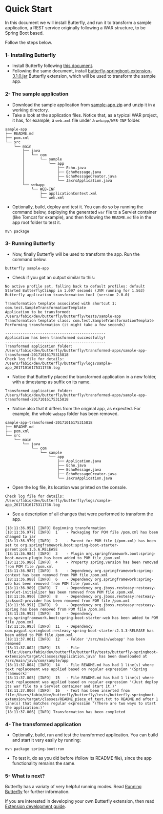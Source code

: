 
# Quick Start

In this document we will install Butterfly, and run it to transform a sample application, a REST service originally following a WAR structure, to be Spring Boot based.

Follow the steps below.

### 1- Installing Butterfly

* Install Butterfly following [this document](https://paypal.github.io/butterfly/Installing-Butterfly).
* Following the same document, install [butterfly-springboot-extension-3.1.0.jar](https://paypal.github.io/butterfly/jar/butterfly-springboot-extension-3.1.0.jar) Butterfly extension, which will be used to transform the sample app.

### 2- The sample application

* Download the sample application from [sample-app.zip](https://paypal.github.io/butterfly/zip/sample-app.zip) and unzip it in a working directory.
* Take a look at the application files. Notice that, as a typical WAR project, it has, for example, a `web.xml` file under a `webapp/WEB-INF` folder.

 ```
 sample-app
 ├── README.md
 ├── pom.xml
 └── src
     └── main
         ├── java
         │   └── com
         │       └── sample
         │           └── app
         │               ├── Echo.java
         │               ├── EchoMessage.java
         │               ├── EchoMessageCreator.java
         │               └── JaxrsApplication.java
         └── webapp
             └── WEB-INF
                 ├── applicationContext.xml
                 └── web.xml
 ```
* Optionally, build, deploy and test it. You can do so by running the command below, deploying the generated `war` file to a Servlet container (like Tomcat for example), and then following the `README.md` file in the app root folder to test it.

 ```
 mvn package
 ```

### 3- Running Butterfly

* Now, finally Butterfly will be used to transform the app. Run the command below.
 
 ```
 butterfly sample-app
 ```
 
* Check if you got an output similar to this:

 ``` 
 No active profile set, falling back to default profiles: default
 Started ButterflyCliApp in 1.097 seconds (JVM running for 1.563)
 Butterfly application transformation tool (version 2.0.0)
 
 Transformation template associated with shortcut 1: com.test.SampleTransformationTemplate
 Application to be transformed: /Users/fabio/dev/butterfly/butterfly/tests/sample-app
 Transformation template class: com.test.SampleTransformationTemplate
 Performing transformation (it might take a few seconds)
 
 ----------------------------------------------
 Application has been transformed successfully!
 ----------------------------------------------
 Transformed application folder: /Users/fabio/dev/butterfly/butterfly/transformed-apps/sample-app-transformed-20171016175315818
 Check log file for details: /Users/fabio/dev/butterfly/butterfly/logs/sample-app_20171016175311736.log
 ```

* Notice that Butterfly placed the transformed application in a new folder, with a timestamp as suffix on its name. 

 ```
 Transformed application folder: /Users/fabio/dev/butterfly/butterfly/transformed-apps/sample-app-transformed-20171016175315818
 ```

* Notice also that it differs from the original app, as expected. For example, the whole `webapp` folder has been removed.

 ```
 sample-app-transformed-20171016175315818
 ├── README.md
 ├── pom.xml
 └── src
     └── main
         └── java
             └── com
                 └── sample
                     └── app
                         ├── Application.java
                         ├── Echo.java
                         ├── EchoMessage.java
                         ├── EchoMessageCreator.java
                         └── JaxrsApplication.java

 ```
* Open the log file, its location was printed on the console.

 ```
 Check log file for details: /Users/fabio/dev/butterfly/butterfly/logs/sample-app_20171016175311736.log
 ```
* See a description of all changes that were performed to transform the app.

 ```
 [18:11:36.951] [INFO] Beginning transformation
 [18:11:36.977] [INFO] 	1	 - Packaging for POM file /pom.xml has been changed to jar
 [18:11:36.979] [INFO] 	2	 - Parent for POM file (/pom.xml) has been set to org.springframework.boot:spring-boot-starter-parent:pom:1.5.6.RELEASE
 [18:11:36.984] [INFO] 	3	 - Plugin org.springframework.boot:spring-boot-maven-plugin has been added to POM file /pom.xml
 [18:11:36.986] [INFO] 	4	 - Property spring.version has been removed from POM file /pom.xml
 [18:11:36.987] [INFO] 	5	 - Dependency org.springframework:spring-context has been removed from POM file /pom.xml
 [18:11:36.988] [INFO] 	6	 - Dependency org.springframework:spring-web has been removed from POM file /pom.xml
 [18:11:36.989] [INFO] 	7	 - Dependency org.jboss.resteasy:resteasy-servlet-initializer has been removed from POM file /pom.xml
 [18:11:36.990] [INFO] 	8	 - Dependency org.jboss.resteasy:resteasy-jackson2-provider has been removed from POM file /pom.xml
 [18:11:36.991] [INFO] 	9	 - Dependency org.jboss.resteasy:resteasy-spring has been removed from POM file /pom.xml
 [18:11:36.992] [INFO] 	10	 - Dependency org.springframework.boot:spring-boot-starter-web has been added to POM file /pom.xml
 [18:11:36.993] [INFO] 	11	 - Dependency com.paypal.springboot:resteasy-spring-boot-starter:2.3.3-RELEASE has been added to POM file /pom.xml
 [18:11:37.001] [INFO] 	12	 - Folder '/src/main/webapp' has been removed
 [18:11:37.002] [INFO] 	13	 - File 'file:/Users/fabio/dev/butterfly/butterfly/tests/butterfly-springboot-extension/target/classes/Application.java' has been downloaded at /src/main/java/com/sample/app
 [18:11:37.004] [INFO] 	14	 - File README.md has had 1 line(s) where text replacement was applied based on regular expression '(Spring framework)'
 [18:11:37.005] [INFO] 	15	 - File README.md has had 1 line(s) where text replacement was applied based on regular expression '(Just deploy its war file to a Servlet container and start it.)'
 [18:11:37.006] [INFO] 	16	 - Text has been inserted from file:/Users/fabio/dev/butterfly/butterfly/tests/butterfly-springboot-extension/target/classes/README_piece_of_text.txt to README.md after 1 line(s) that matches regular expression '(There are two ways to start the application:)'
 [18:11:37.006] [INFO] Transformation has been completed
 ```

### 4- The transformed application

* Optionally, build, run and test the transformed application. You can build and start it very easily by running: 

 ```
 mvn package spring-boot:run
 ```
* To test it, do as you did before (follow its README file), since the app functionality remains the same.

### 5- What is next?

Butterfly has a variaty of very helpful running modes. Read [Running Butterfly](https://paypal.github.io/butterfly/Running-Butterfly) for further information.

If you are interested in developing your own Butterfly extension, then read [Extension development guide](https://paypal.github.io/butterfly/Extension-development-guide).